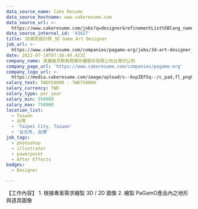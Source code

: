 ```yaml
---
data_source_name: Cake Resume
data_source_hostname: www.cakeresume.com
data_source_url: >-
  https://www.cakeresume.com/jobs?q=designer&refinementList%5Blang_name%5D%5B0%5D=English&refinementList%5Bsalary_type%5D=per_year
data_source_internal_id: '43427'
title: 3D美術設計師_3D Game Art Designer
job_url: >-
  https://www.cakeresume.com/companies/pagamo-org/jobs/3d-art-designer_3d-game-art-designer
date: 2022-07-19T07:36:49.423Z
company_name: 英屬維京群島商幫你優股份有限公司台灣分公司
company_page_url: 'https://www.cakeresume.com/companies/pagamo-org'
company_logo_url: >-
  https://media.cakeresume.com/image/upload/s--6xpZEF5q--/c_pad,fl_png8,h_200,w_200/v1639538911/wne3p2apzxvmk4zfwixh.png
salary_text: TWD550000 - TWD750000
salary_currency: TWD
salary_type: per_year
salary_min: 550000
salary_max: 750000
location_list:
  - Taiwan
  - 台灣
  - 'Taipei City, Taiwan'
  - '台北市, 台灣'
job_tags:
  - photoshop
  - illustrator
  - powerpoint
  - After Effects
badges:
  - Designer

---
```


【工作內容】 1. 根據專案需求繪製 3D / 2D 圖像 2. 繪製 PaGamO產品內之地形與道具圖像